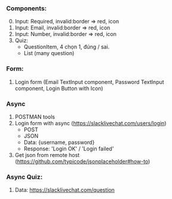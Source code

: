 ### Components:
0. Input: Required, invalid:border => red, icon
1. Input: Email, invalid:border => red, icon
2. Input: Number, invalid:border => red, icon
3. Quiz: 
   - QuestionItem, 4 chọn 1, đúng / sai.
   - List (many question)

### Form:
1. Login form (Email TextInput component, Password TextInput component, Login Button with Icon)

### Async
1. POSTMAN tools
2. Login form with async (https://slacklivechat.com/users/login)
   - POST
   - JSON
   - Data: {username, password}
   - Response: 'Login OK' / 'Login failed'
3. Get json from remote host (https://github.com/typicode/jsonplaceholder#how-to)

### Async Quiz:
1. Data: https://slacklivechat.com/question

